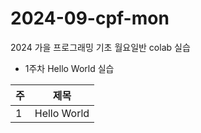 # 2024-09-cpf-mon
2024 가을 프로그래밍 기초 월요일반 colab 실습

* 1주차 Hello World 실습

| 주  | 제목 |
| ------------- | ------------- |
| 1  | Hello World |
